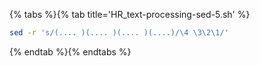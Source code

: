 {% tabs %}{% tab title='HR_text-processing-sed-5.sh' %}

```sh
sed -r 's/(.... )(.... )(.... )(....)/\4 \3\2\1/'
```

{% endtab %}{% endtabs %}
